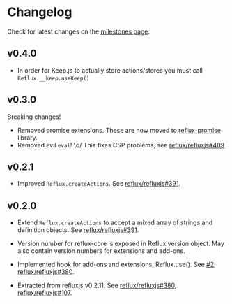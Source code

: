 # Changelog

Check for latest changes on the [milestones page](https://github.com/reflux/refluxjs/milestones).

## v0.4.0

* In order for Keep.js to actually store actions/stores you must call `Reflux.__keep.useKeep()`

## v0.3.0

Breaking changes!

* Removed promise extensions. These are now moved to [reflux-promise](https://github.com/reflux/reflux-promise) library.
* Removed evil `eval`! \o/ This fixes CSP problems, see [reflux/refluxjs#409](https://github.com/reflux/refluxjs/issues/409)

## v0.2.1

* Improved `Reflux.createActions`. See [reflux/refluxjs#391](https://github.com/reflux/refluxjs/pull/391).

## v0.2.0

* Extend `Reflux.createActions` to accept a mixed array of strings and definition objects. See [reflux/refluxjs#391](https://github.com/reflux/refluxjs/pull/391).

* Version number for reflux-core is exposed in Reflux.version object. May also contain version numbers for extensions and add-ons.

* Implemented hook for add-ons and extensions, Reflux.use(). See [#2](https://github.com/reflux/reflux-core/issues/2), [reflux/refluxjs#380](https://github.com/reflux/refluxjs/issues/380).

* Extracted from refluxjs v0.2.11. See [reflux/refluxjs#380](https://github.com/reflux/refluxjs/issues/380), [reflux/refluxjs#107](https://github.com/reflux/refluxjs/issues/107).
